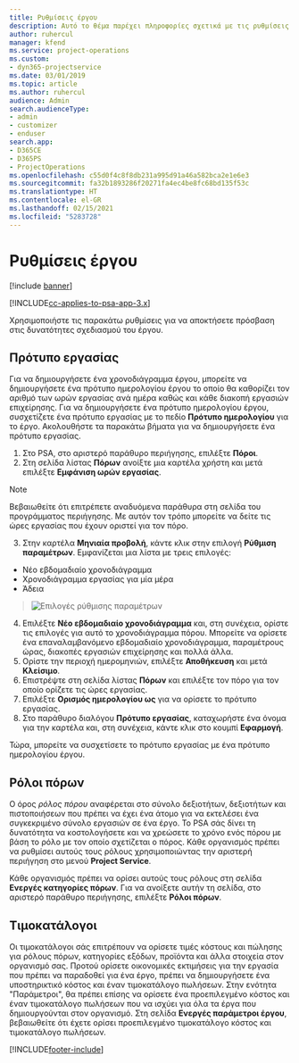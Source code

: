 ```yaml
---
title: Ρυθμίσεις έργου
description: Αυτό το θέμα παρέχει πληροφορίες σχετικά με τις ρυθμίσεις διαχείρισης έργου.
author: ruhercul
manager: kfend
ms.service: project-operations
ms.custom:
- dyn365-projectservice
ms.date: 03/01/2019
ms.topic: article
ms.author: ruhercul
audience: Admin
search.audienceType:
- admin
- customizer
- enduser
search.app:
- D365CE
- D365PS
- ProjectOperations
ms.openlocfilehash: c55d0f4c8f8db231a995d91a46a582bca2e1e6e3
ms.sourcegitcommit: fa32b1893286f20271fa4ec4be8fc68bd135f53c
ms.translationtype: HT
ms.contentlocale: el-GR
ms.lasthandoff: 02/15/2021
ms.locfileid: "5283728"
---
```

# <a name="project-settings"></a>Ρυθμίσεις έργου

[!include [banner](../includes/psa-now-project-operations.md)]

[!INCLUDE[cc-applies-to-psa-app-3.x](../includes/cc-applies-to-psa-app-3x.md)]

Χρησιμοποιήστε τις παρακάτω ρυθμίσεις για να αποκτήσετε πρόσβαση στις δυνατότητες σχεδιασμού του έργου.

## <a name="work-template"></a>Πρότυπο εργασίας

Για να δημιουργήσετε ένα χρονοδιάγραμμα έργου, μπορείτε να δημιουργήσετε ένα πρότυπο ημερολογίου έργου το οποίο θα καθορίζει τον αριθμό των ωρών εργασίας ανά ημέρα καθώς και κάθε διακοπή εργασιών επιχείρησης. Για να δημιουργήσετε ένα πρότυπο ημερολογίου έργου, συσχετίζετε ένα πρότυπο εργασίας με το πεδίο **Πρότυπο ημερολογίου** για το έργο. Ακολουθήστε τα παρακάτω βήματα για να δημιουργήσετε ένα πρότυπο εργασίας.

1. Στο PSA, στο αριστερό παράθυρο περιήγησης, επιλέξτε **Πόροι**. 
2. Στη σελίδα λίστας **Πόρων** ανοίξτε μια καρτέλα χρήστη και μετά επιλέξτε **Εμφάνιση ωρών εργασίας**.

  > [!NOTE]
  > Βεβαιωθείτε ότι επιτρέπετε αναδυόμενα παράθυρα στη σελίδα του προγράμματος περιήγησης. Με αυτόν τον τρόπο μπορείτε να δείτε τις ώρες εργασίας που έχουν οριστεί για τον πόρο.
  
3. Στην καρτέλα **Μηνιαία προβολή**, κάντε κλικ στην επιλογή **Ρύθμιση παραμέτρων**. Εμφανίζεται μια λίστα με τρεις επιλογές: 

  - Νέο εβδομαδιαίο χρονοδιάγραμμα
  - Χρονοδιάγραμμα εργασίας για μία μέρα
  - Άδεια

> ![Επιλογές ρύθμισης παραμέτρων](media/project-13.png)

4. Επιλέξτε **Νέο εβδομαδιαίο χρονοδιάγραμμα** και, στη συνέχεια, ορίστε τις επιλογές για αυτό το χρονοδιάγραμμα πόρου. Μπορείτε να ορίσετε ένα επαναλαμβανόμενο εβδομαδιαίο χρονοδιάγραμμα, παραμέτρους ώρας, διακοπές εργασιών επιχείρησης και πολλά άλλα.
5. Ορίστε την περιοχή ημερομηνιών, επιλέξτε **Αποθήκευση** και μετά **Κλείσιμο**. 
6. Επιστρέψτε στη σελίδα λίστας **Πόρων** και επιλέξτε τον πόρο για τον οποίο ορίζετε τις ώρες εργασίας. 
7. Επιλέξτε **Ορισμός ημερολογίου ως** για να ορίσετε το πρότυπο εργασίας. 
8. Στο παράθυρο διαλόγου **Πρότυπο εργασίας**, καταχωρήστε ένα όνομα για την καρτέλα και, στη συνέχεια, κάντε κλικ στο κουμπί **Εφαρμογή**. 

Τώρα, μπορείτε να συσχετίσετε το πρότυπο εργασίας με ένα πρότυπο ημερολογίου έργου.

## <a name="resource-roles"></a>Ρόλοι πόρων

Ο όρος *ρόλος πόρου* αναφέρεται στο σύνολο δεξιοτήτων, δεξιοτήτων και πιστοποιήσεων που πρέπει να έχει ένα άτομο για να εκτελέσει ένα συγκεκριμένο σύνολο εργασιών σε ένα έργο. Το PSA σάς δίνει τη δυνατότητα να κοστολογήσετε και να χρεώσετε το χρόνο ενός πόρου με βάση το ρόλο με τον οποίο σχετίζεται ο πόρος. Κάθε οργανισμός πρέπει να ρυθμίσει αυτούς τους ρόλους χρησιμοποιώντας την αριστερή περιήγηση στο μενού **Project Service**.

Κάθε οργανισμός πρέπει να ορίσει αυτούς τους ρόλους στη σελίδα **Ενεργές κατηγορίες πόρων**. Για να ανοίξετε αυτήν τη σελίδα, στο αριστερό παράθυρο περιήγησης, επιλέξτε **Ρόλοι πόρων**.

## <a name="price-lists"></a>Τιμοκατάλογοι

Οι τιμοκατάλογοι σάς επιτρέπουν να ορίσετε τιμές κόστους και πώλησης για ρόλους πόρων, κατηγορίες εξόδων, προϊόντα και άλλα στοιχεία στον οργανισμό σας. Προτού ορίσετε οικονομικές εκτιμήσεις για την εργασία που πρέπει να παραδοθεί για ένα έργο, πρέπει να δημιουργήσετε ένα υποστηρικτικό κόστος και έναν τιμοκατάλογο πωλήσεων. Στην ενότητα "Παράμετροι", θα πρέπει επίσης να ορίσετε ένα προεπιλεγμένο κόστος και έναν τιμοκατάλογο πωλήσεων που να ισχύει για όλα τα έργα που δημιουργούνται στον οργανισμό. Στη σελίδα **Ενεργές παράμετροι έργου**, βεβαιωθείτε ότι έχετε ορίσει προεπιλεγμένο τιμοκατάλογο κόστος και τιμοκατάλογο πωλήσεων.


[!INCLUDE[footer-include](../includes/footer-banner.md)]